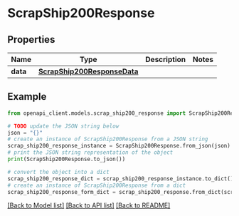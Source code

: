 # ScrapShip200Response



## Properties

Name | Type | Description | Notes
------------ | ------------- | ------------- | -------------
**data** | [**ScrapShip200ResponseData**](ScrapShip200ResponseData.md) |  | 

## Example

```python
from openapi_client.models.scrap_ship200_response import ScrapShip200Response

# TODO update the JSON string below
json = "{}"
# create an instance of ScrapShip200Response from a JSON string
scrap_ship200_response_instance = ScrapShip200Response.from_json(json)
# print the JSON string representation of the object
print(ScrapShip200Response.to_json())

# convert the object into a dict
scrap_ship200_response_dict = scrap_ship200_response_instance.to_dict()
# create an instance of ScrapShip200Response from a dict
scrap_ship200_response_form_dict = scrap_ship200_response.from_dict(scrap_ship200_response_dict)
```
[[Back to Model list]](../README.md#documentation-for-models) [[Back to API list]](../README.md#documentation-for-api-endpoints) [[Back to README]](../README.md)


